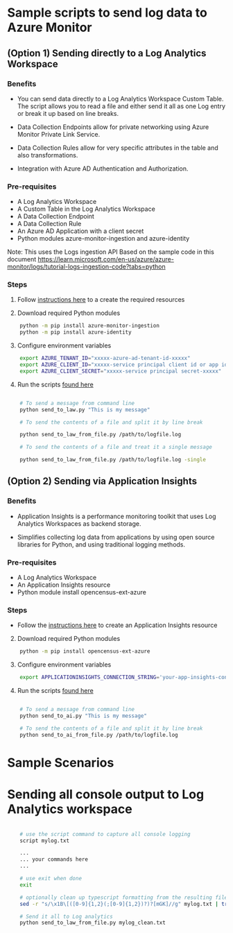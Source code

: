 # Sample scripts to send log data to Azure Monitor

## (Option 1) Sending directly to a Log Analytics Workspace
### Benefits
- You can send data directly to a Log Analytics Workspace Custom Table.  The script allows you to read a file and either send it all as one Log entry or break it up based on line breaks.

- Data Collection Endpoints allow for private networking using Azure Monitor Private Link Service.

- Data Collection Rules allow for very specific attributes in the table and also transformations.

- Integration with Azure AD Authentication and Authorization.

### Pre-requisites
- A Log Analytics Workspace
- A Custom Table in the Log Analytics Workspace
- A Data Collection Endpoint
- A Data Collection Rule 
- An Azure AD Application with a client secret
- Python modules azure-monitor-ingestion and azure-identity

Note:
This uses the Logs ingestion API
Based on the sample code in this document
https://learn.microsoft.com/en-us/azure/azure-monitor/logs/tutorial-logs-ingestion-code?tabs=python

### Steps

1. Follow [instructions here](https://learn.microsoft.com/en-us/azure/azure-monitor/logs/tutorial-logs-ingestion-code?tabs=python) to a create the required resources

2. Download required Python modules
```bash
    python -m pip install azure-monitor-ingestion
    python -m pip install azure-identity
```
3. Configure environment variables
```bash
    export AZURE_TENANT_ID="xxxxx-azure-ad-tenant-id-xxxxx"
    export AZURE_CLIENT_ID="xxxxx-service principal client id or app id-xxxxx"
    export AZURE_CLIENT_SECRET="xxxxx-service principal secret-xxxxx"
```
4. Run the scripts [found here](./python-direct-to-law/)

```bash

    # To send a message from command line
    python send_to_law.py "This is my message"

    # To send the contents of a file and split it by line break

    python send_to_law_from_file.py /path/to/logfile.log

    # To send the contents of a file and treat it a single message

    python send_to_law_from_file.py /path/to/logfile.log -single

```


## (Option 2) Sending via Application Insights

### Benefits
- Application Insights is a performance monitoring toolkit that uses Log Analytics Workspaces as backend storage.

- Simplifies collecting log data from applications by using open source libraries for Python, and using traditional logging methods.

### Pre-requisites
- A Log Analytics Workspace
- An Application Insights resource
- Python module install opencensus-ext-azure

### Steps
- Follow the [instructions here](https://learn.microsoft.com/en-us/azure/azure-monitor/app/create-workspace-resource) to create an Application Insights resource

2. Download required Python modules
```bash
    python -m pip install opencensus-ext-azure
```

3. Configure environment variables
```bash
    export APPLICATIONINSIGHTS_CONNECTION_STRING='your-app-insights-connection-string'
```
4. Run the scripts [found here](./python-using-app-insights/)
```bash

    # To send a message from command line
    python send_to_ai.py "This is my message"

    # To send the contents of a file and split it by line break    
    python send_to_ai_from_file.py /path/to/logfile.log

```

# Sample Scenarios

# Sending all console output to Log Analytics workspace

```bash
    
    # use the script command to capture all console logging
    script mylog.txt

    ...
    ... your commands here
    ...

    # use exit when done
    exit

    # optionally clean up typescript formatting from the resulting file
    sed -r "s/\x1B\[([0-9]{1,2}(;[0-9]{1,2})?)?[mGK]//g" mylog.txt | tr -dc '[[:print:]]\n' > mylog_clean.txt

    # Send it all to Log analytics
    python send_to_law_from_file.py mylog_clean.txt

```
